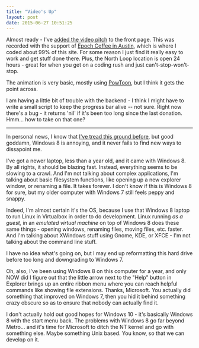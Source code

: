```yaml
---
title: "Video's Up"
layout: post
date: 2015-06-27 10:51:25
---
```



Almost ready - I've [added the video pitch](https://www.youtube.com/watch?v=uxlyQEVB5EM) to the front page.  This was recorded with the support of [Epoch Coffee in Austin](https://www.google.com/webhp?sourceid=chrome-instant&ion=1&espv=2&ie=UTF-8#q=epoch%20coffee), which is where I coded about 99% of this site.  For some reason I just find it really easy to work and get stuff done there. Plus, the North Loop location is open 24 hours - great for when you get on a coding rush and just can't-stop-won't-stop. <!-- break -->

The animation is very basic, mostly using [PowToon](http://www.powtoon.com/), but I think it gets the point across.  

I am having a little bit of trouble with the backend - I think I might have to write a small script to keep the progress bar alive -- not sure. Right now there's a bug - it returns 'nil' if it's been too long since the last donation.  Hmm... how to take on that one?

---

In personal news, I know that [I've tread this ground before](https://www.youtube.com/watch?v=WTYet-qf1jo), but good goddamn, Windows 8 is annoying, and it never fails to find new ways to dissapoint me.  

I've got a newer laptop, less than a year old, and it came with Windows 8.  By all rights, it should be blazing fast. Instead, everything seems to be slowing to a crawl. And I'm not talking about complex applications, I'm talking about basic filesystem functions, like opening up a new explorer window, or renaming a file.  It takes forever.  I don't know if this is Windows 8 for sure, but my older computer with Windows 7 still feels peppy and snappy.  

Indeed, I'm almost certain it's the OS, because I use that Windows 8 laptop to run Linux in Virtualbox in order to do development. Linux running *as a guest,* in an *emulated virtual machine* on top of Windows 8 does these same things - opening windows, renaming files, moving files, etc. faster. And I'm talking about XWindows stuff using Gnome, KDE, or XFCE - I'm not talking about the command line stuff. 

I have no idea what's going on, but I may end up reformatting this hard drive before too long and downgrading to Windows 7. 

Oh, also, I've been using Windows 8 on this computer for a year, and only NOW did I figure out that the little arrow next to the "Help" button in Explorer brings up an entire ribbon menu where you can reach helpful commands like showing file extensions. Thanks, Microsoft. You actually did something that improved on Windows 7, then you hid it behind something crazy obscure so as to ensure that nobody can actually find it. 

I don't actually hold out good hopes for Windows 10 - it's basically Windows 8 with the start menu back.  The problems with Windows 8 go far beyond Metro... and it's time for Microsoft to ditch the NT kernel and go with something else.  Maybe something Unix based.  You know, so that we can develop on it. 